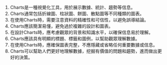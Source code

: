 

1. Charts是一種視覺化工具，用於展示數據、統計、趨勢等信息。
2. Charts通常包括折線圖、柱狀圖、餅圖、散點圖等不同種類的圖表。
3. 在使用Charts時，需要注意資料的精確性和可信性，以避免誤導結論。
4. Charts應該簡潔易懂，避免過於複雜的設計和圖表。
5. 在設計Charts時，應考慮觀眾的背景和知識水平，以確保信息易於理解。
6. Charts應該具有明顯的標題、標籤和圖例，以幫助觀眾理解數據。
7. 在使用Charts時，應確保圖表完整，不應隱藏或省略任何重要數據或信息。
8. Charts可以幫助人們更好地理解數據，挖掘有價值的問題和趨勢，進而做出更好的決策。